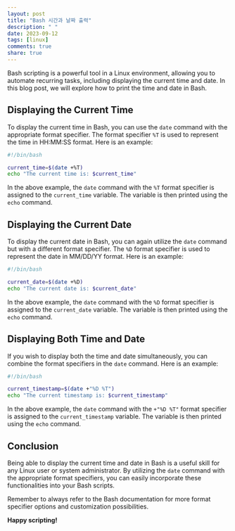 ```yaml
---
layout: post
title: "Bash 시간과 날짜 출력"
description: " "
date: 2023-09-12
tags: [linux]
comments: true
share: true
---
```


Bash scripting is a powerful tool in a Linux environment, allowing you to automate recurring tasks, including displaying the current time and date. In this blog post, we will explore how to print the time and date in Bash.

## Displaying the Current Time

To display the current time in Bash, you can use the `date` command with the appropriate format specifier. The format specifier `%T` is used to represent the time in HH:MM:SS format. Here is an example:

```bash
#!/bin/bash

current_time=$(date +%T)
echo "The current time is: $current_time"
```

In the above example, the `date` command with the `%T` format specifier is assigned to the `current_time` variable. The variable is then printed using the `echo` command.

## Displaying the Current Date

To display the current date in Bash, you can again utilize the `date` command but with a different format specifier. The `%D` format specifier is used to represent the date in MM/DD/YY format. Here is an example:

```bash
#!/bin/bash

current_date=$(date +%D)
echo "The current date is: $current_date"
```

In the above example, the `date` command with the `%D` format specifier is assigned to the `current_date` variable. The variable is then printed using the `echo` command.

## Displaying Both Time and Date

If you wish to display both the time and date simultaneously, you can combine the format specifiers in the `date` command. Here is an example:

```bash
#!/bin/bash

current_timestamp=$(date +"%D %T")
echo "The current timestamp is: $current_timestamp"
```

In the above example, the `date` command with the `+"%D %T"` format specifier is assigned to the `current_timestamp` variable. The variable is then printed using the `echo` command.

## Conclusion

Being able to display the current time and date in Bash is a useful skill for any Linux user or system administrator. By utilizing the `date` command with the appropriate format specifiers, you can easily incorporate these functionalities into your Bash scripts.

Remember to always refer to the Bash documentation for more format specifier options and customization possibilities.

**Happy scripting!**
